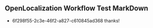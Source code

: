 ## OpenLocalization Workflow Test MarkDown
* 6f298f55-2c3e-46f2-a827-c610845ad368 
thanks!<!--HONumber=Mar16_HO2-->
